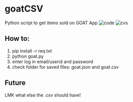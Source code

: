# goatCSV
Python script to get items sold on GOAT App 
![code](images/goat.gif)
![cvs](/images/image.png)

## How to:
1. pip install -r req.txt
2. python goat.py
3. enter log in email/userid and password
4. check folder for saved files: goat.json and goat.csv

## Future
LMK what else the .csv should have!
